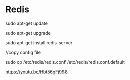 # Redis

sudo apt-get update

sudo  apt-get upgrade

sudo apt-get install redis-server

//copy config file

sudo cp /etc/redis/redis.conf /etc/redis/redis.conf.default

https://youtu.be/Hbt56gFj998
